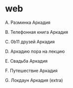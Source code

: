 # web

A. Разминка Аркадия

B. Телефонная книга Аркадия

C. 0b11 друзей Аркадия

D. Аркадию пора на лекцию

E. Свадьба Аркадия

F. Путешествие Аркадия

G. Локдаун Аркадия (extra)
